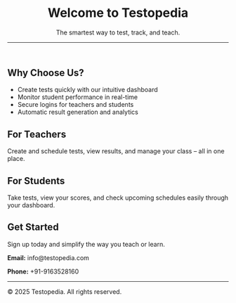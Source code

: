 <!DOCTYPE html>
<html lang="en">
<head>
  <meta charset="UTF-8">
  <title>Online Testing Platform</title>
</head>
<body>

  <header>
    <h1>Welcome to Testopedia</h1>
    <p>The smartest way to test, track, and teach.</p>
    <hr>
  </header>

  <section>
    <h2>Why Choose Us?</h2>
    <ul>
      <li>Create tests quickly with our intuitive dashboard</li>
      <li>Monitor student performance in real-time</li>
      <li>Secure logins for teachers and students</li>
      <li>Automatic result generation and analytics</li>
    </ul>
  </section>

  <section>
    <h2>For Teachers</h2>
    <p>Create and schedule tests, view results, and manage your class – all in one place.</p>
  </section>

  <section>
    <h2>For Students</h2>
    <p>Take tests, view your scores, and check upcoming schedules easily through your dashboard.</p>
  </section>

  <section>
    <h2>Get Started</h2>
    <p>Sign up today and simplify the way you teach or learn.</p>
    <p><strong>Email:</strong> info@testopedia.com</p>
    <p><strong>Phone:</strong> +91-9163528160</p>
  </section>

  <footer>
    <hr>
    <p>&copy; 2025 Testopedia. All rights reserved.</p>
  </footer>

</body>
</html>
